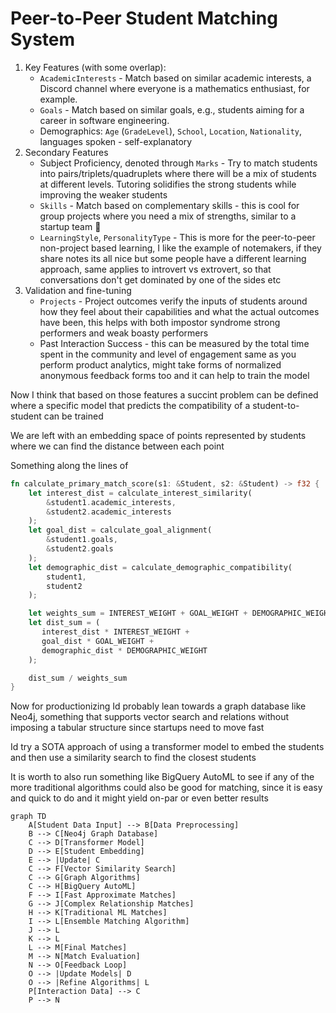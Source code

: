 # Peer-to-Peer Student Matching System

1. Key Features (with some overlap):
   - `AcademicInterests` - Match based on similar academic interests, a Discord
     channel where everyone is a mathematics enthusiast, for example.
   - `Goals` - Match based on similar goals, e.g., students aiming for a career
     in software engineering.
   - Demographics: `Age` (`GradeLevel`), `School`, `Location`, `Nationality`,
     languages spoken - self-explanatory
2. Secondary Features
   - Subject Proficiency, denoted through `Marks` - Try to match students into
     pairs/triplets/quadruplets where there will be a mix of students at
     different levels. Tutoring solidifies the strong students while improving
     the weaker students
   - `Skills` - Match based on complementary skills - this is cool for group
     projects where you need a mix of strengths, similar to a startup team 🚀
   - `LearningStyle`, `PersonalityType` - This is more for the peer-to-peer
     non-project based learning, I like the example of notemakers, if they share
     notes its all nice but some people have a different learning approach,
     same applies to introvert vs extrovert, so that conversations don't get
     dominated by one of the sides etc
3. Validation and fine-tuning
   - `Projects` - Project outcomes verify the inputs of students around how
     they feel about their capabilities and what the actual outcomes have been,
     this helps with both impostor syndrome strong performers and weak boasty
     performers
   - Past Interaction Success - this can be measured by the total time spent in
     the community and level of engagement same as you perform product analytics,
     might take forms of normalized anonymous feedback forms too and it can help
     to train the model

Now I think that based on those features a succint problem can be defined where
a specific model that predicts the compatibility of a student-to-student can be
trained

We are left with an embedding space of points represented by students where we
can find the distance between each point

Something along the lines of

```rust
fn calculate_primary_match_score(s1: &Student, s2: &Student) -> f32 {
    let interest_dist = calculate_interest_similarity(
        &student1.academic_interests,
        &student2.academic_interests
    );
    let goal_dist = calculate_goal_alignment(
        &student1.goals,
        &student2.goals
    );
    let demographic_dist = calculate_demographic_compatibility(
        student1,
        student2
    );

    let weights_sum = INTEREST_WEIGHT + GOAL_WEIGHT + DEMOGRAPHIC_WEIGHT;
    let dist_sum = (
       interest_dist * INTEREST_WEIGHT +
       goal_dist * GOAL_WEIGHT +
       demographic_dist * DEMOGRAPHIC_WEIGHT
    );

    dist_sum / weights_sum
}
```

Now for productionizing Id probably lean towards a graph database like Neo4j,
something that supports vector search and relations without imposing a tabular
structure since startups need to move fast

Id try a SOTA approach of using a transformer model to embed the students and
then use a similarity search to find the closest students

It is worth to also run something like BigQuery AutoML to see if any of the
more traditional algorithms could also be good for matching, since it is easy
and quick to do and it might yield on-par or even better results

```mermaid
graph TD
    A[Student Data Input] --> B[Data Preprocessing]
    B --> C[Neo4j Graph Database]
    C --> D[Transformer Model]
    D --> E[Student Embedding]
    E --> |Update| C
    C --> F[Vector Similarity Search]
    C --> G[Graph Algorithms]
    C --> H[BigQuery AutoML]
    F --> I[Fast Approximate Matches]
    G --> J[Complex Relationship Matches]
    H --> K[Traditional ML Matches]
    I --> L[Ensemble Matching Algorithm]
    J --> L
    K --> L
    L --> M[Final Matches]
    M --> N[Match Evaluation]
    N --> O[Feedback Loop]
    O --> |Update Models| D
    O --> |Refine Algorithms| L
    P[Interaction Data] --> C
    P --> N
```
